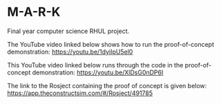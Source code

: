 # M-A-R-K
Final year computer science RHUL project.

The YouTube video linked below shows how to run the proof-of-concept demonstration:
https://youtu.be/1dyiIpU5el0

This YouTube video linked below runs through the code in the proof-of-concept
demonstration:
https://youtu.be/XlDsG0nDP6I

The link to the Rosject containing the proof of concept is given below: 
https://app.theconstructsim.com/#/Rosject/491785
